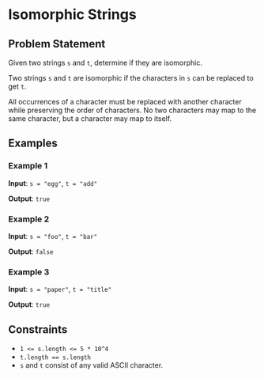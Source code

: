 # Isomorphic Strings

## Problem Statement

Given two strings `s` and `t`, determine if they are isomorphic.

Two strings `s` and `t` are isomorphic if the characters in `s` can be replaced to get `t`.

All occurrences of a character must be replaced with another character while preserving the order of characters. No two characters may map to the same character, but a character may map to itself.

## Examples

### Example 1

**Input**: `s = "egg"`, `t = "add"`

**Output**: `true`

### Example 2

**Input**: `s = "foo"`, `t = "bar"`

**Output**: `false`

### Example 3

**Input**: `s = "paper"`, `t = "title"`

**Output**: `true`

## Constraints

- `1 <= s.length <= 5 * 10^4`
- `t.length == s.length`
- `s` and `t` consist of any valid ASCII character.
